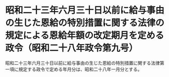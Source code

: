 # 昭和二十三年六月三十日以前に給与事由の生じた恩給の特別措置に関する法律の規定による恩給年額の改定期月を定める政令（昭和二十八年政令第九号）
昭和二十三年六月三十日以前に給与事由の生じた恩給の特別措置に関する法律第一項に規定する政令で定める年月分は、昭和二十八年一月分とする。
